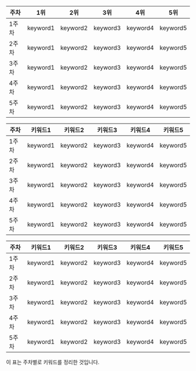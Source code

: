 | 주차  | 1위   | 2위   | 3위   | 4위   | 5위   |
|-------|-----------|-----------|-----------|-----------|-----------|
| 1주차 | keyword1  | keyword2  | keyword3  | keyword4  | keyword5  |
| 2주차 | keyword1  | keyword2  | keyword3  | keyword4  | keyword5  |
| 3주차 | keyword1  | keyword2  | keyword3  | keyword4  | keyword5  |
| 4주차 | keyword1  | keyword2  | keyword3  | keyword4  | keyword5  |
| 5주차 | keyword1  | keyword2  | keyword3  | keyword4  | keyword5  |


| 주차  | 키워드1   | 키워드2   | 키워드3   | 키워드4   | 키워드5   |
|-------|-----------|-----------|-----------|-----------|-----------|
| 1주차 | keyword1  | keyword2  | keyword3  | keyword4  | keyword5  |
| 2주차 | keyword1  | keyword2  | keyword3  | keyword4  | keyword5  |
| 3주차 | keyword1  | keyword2  | keyword3  | keyword4  | keyword5  |
| 4주차 | keyword1  | keyword2  | keyword3  | keyword4  | keyword5  |
| 5주차 | keyword1  | keyword2  | keyword3  | keyword4  | keyword5  |


| 주차 | 키워드1 | 키워드2 | 키워드3 | 키워드4 | 키워드5 |
|------|---------|---------|---------|---------|---------|
| 1주차 | keyword1 | keyword2 | keyword3 | keyword4 | keyword5 |
| 2주차 | keyword1 | keyword2 | keyword3 | keyword4 | keyword5 |
| 3주차 | keyword1 | keyword2 | keyword3 | keyword4 | keyword5 |
| 4주차 | keyword1 | keyword2 | keyword3 | keyword4 | keyword5 |
| 5주차 | keyword1 | keyword2 | keyword3 | keyword4 | keyword5 |


이 표는 주차별로 키워드를 정리한 것입니다.
